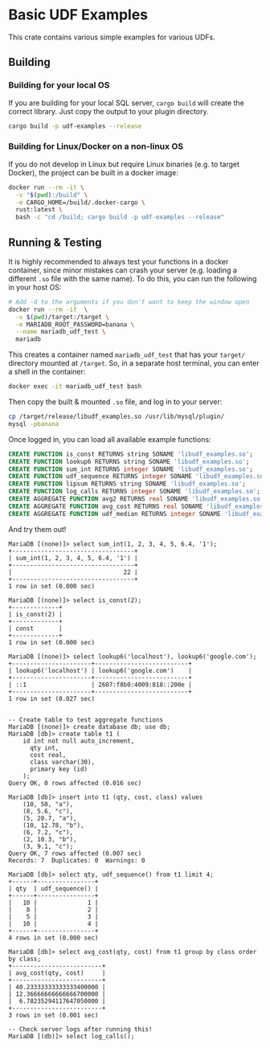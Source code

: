 # Basic UDF Examples

This crate contains various simple examples for various UDFs.

## Building

### Building for your local OS

If you are building for your local SQL server, `cargo build` will create the
correct library. Just copy the output to your plugin directory.

```bash
cargo build -p udf-examples --release
```

### Building for Linux/Docker on a non-linux OS

If you do not develop in Linux but require Linux binaries (e.g. to target
Docker), the project can be built in a docker image:

```sh
docker run --rm -it \
  -v "$(pwd):/build" \
  -e CARGO_HOME=/build/.docker-cargo \
  rust:latest \
  bash -c "cd /build; cargo build -p udf-examples --release"
```

## Running & Testing

It is highly recommended to always test your functions in a docker container,
since minor mistakes can crash your server (e.g. loading a different `.so` file
with the same name). To do this, you can run the following in your host OS:

```bash
# Add -d to the arguments if you don't want to keep the window open
docker run --rm -it  \
  -v $(pwd)/target:/target \
  -e MARIADB_ROOT_PASSWORD=banana \
  --name mariadb_udf_test \
  mariadb
```

This creates a container named `mariadb_udf_test` that has your `target/`
directory mounted at `/target`. So, in a separate host terminal, you can enter a
shell in the container:

```bash
docker exec -it mariadb_udf_test bash
```

Then copy the built & mounted `.so` file, and log in to your server:

```bash
cp /target/release/libudf_examples.so /usr/lib/mysql/plugin/
mysql -pbanana
```

Once logged in, you can load all available example functions:

```sql
CREATE FUNCTION is_const RETURNS string SONAME 'libudf_examples.so';
CREATE FUNCTION lookup6 RETURNS string SONAME 'libudf_examples.so';
CREATE FUNCTION sum_int RETURNS integer SONAME 'libudf_examples.so';
CREATE FUNCTION udf_sequence RETURNS integer SONAME 'libudf_examples.so';
CREATE FUNCTION lipsum RETURNS string SONAME 'libudf_examples.so';
CREATE FUNCTION log_calls RETURNS integer SONAME 'libudf_examples.so';
CREATE AGGREGATE FUNCTION avg2 RETURNS real SONAME 'libudf_examples.so';
CREATE AGGREGATE FUNCTION avg_cost RETURNS real SONAME 'libudf_examples.so';
CREATE AGGREGATE FUNCTION udf_median RETURNS integer SONAME 'libudf_examples.so';
```

And try them out!

```
MariaDB [(none)]> select sum_int(1, 2, 3, 4, 5, 6.4, '1');
+----------------------------------+
| sum_int(1, 2, 3, 4, 5, 6.4, '1') |
+----------------------------------+
|                               22 |
+----------------------------------+
1 row in set (0.000 sec)

MariaDB [(none)]> select is_const(2);
+-------------+
| is_const(2) |
+-------------+
| const       |
+-------------+
1 row in set (0.000 sec)

MariaDB [(none)]> select lookup6('localhost'), lookup6('google.com');
+----------------------+--------------------------+
| lookup6('localhost') | lookup6('google.com')    |
+----------------------+--------------------------+
| ::1                  | 2607:f8b0:4009:818::200e |
+----------------------+--------------------------+
1 row in set (0.027 sec)


-- Create table to test aggregate functions
MariaDB [(none)]> create database db; use db;
MariaDB [db]> create table t1 (
    id int not null auto_increment,
      qty int,
      cost real,
      class varchar(30),
      primary key (id)
    );
Query OK, 0 rows affected (0.016 sec)

MariaDB [db]> insert into t1 (qty, cost, class) values
    (10, 50, "a"),
    (8, 5.6, "c"),
    (5, 20.7, "a"),
    (10, 12.78, "b"),
    (6, 7.2, "c"),
    (2, 10.3, "b"),
    (3, 9.1, "c");
Query OK, 7 rows affected (0.007 sec)
Records: 7  Duplicates: 0  Warnings: 0

MariaDB [db]> select qty, udf_sequence() from t1 limit 4;
+------+----------------+
| qty  | udf_sequence() |
+------+----------------+
|   10 |              1 |
|    8 |              2 |
|    5 |              3 |
|   10 |              4 |
+------+----------------+
4 rows in set (0.000 sec)

MariaDB [db]> select avg_cost(qty, cost) from t1 group by class order by class;
+-------------------------+
| avg_cost(qty, cost)     |
+-------------------------+
| 40.23333333333333400000 |
| 12.36666666666666700000 |
|  6.78235294117647050000 |
+-------------------------+
3 rows in set (0.001 sec)

-- Check server logs after running this!
MariaDB [(db)]> select log_calls();

```
